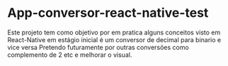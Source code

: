 # App-conversor-react-native-test
Este projeto tem como objetivo por em pratica alguns conceitos visto em React-Native em estágio inicial é um conversor de decimal para binario e vice versa 
Pretendo futuramente por outras conversões como complemento de 2 etc e melhorar o visual.
